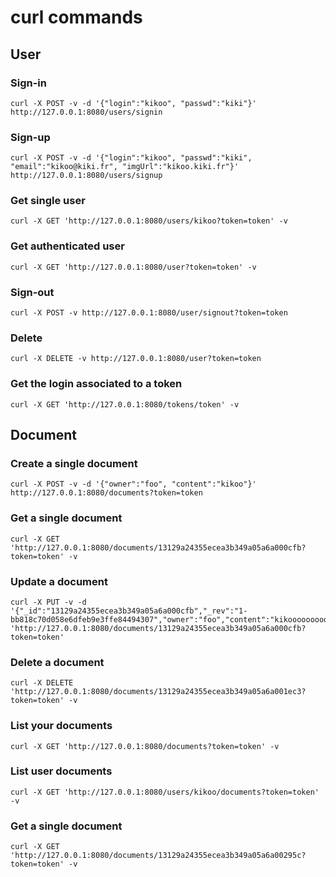 # curl commands

## User

### Sign-in

	curl -X POST -v -d '{"login":"kikoo", "passwd":"kiki"}' http://127.0.0.1:8080/users/signin

### Sign-up

	curl -X POST -v -d '{"login":"kikoo", "passwd":"kiki", "email":"kikoo@kiki.fr", "imgUrl":"kikoo.kiki.fr"}' http://127.0.0.1:8080/users/signup

### Get single user

	curl -X GET 'http://127.0.0.1:8080/users/kikoo?token=token' -v

### Get authenticated user

	curl -X GET 'http://127.0.0.1:8080/user?token=token' -v

### Sign-out

	curl -X POST -v http://127.0.0.1:8080/user/signout?token=token

### Delete

	curl -X DELETE -v http://127.0.0.1:8080/user?token=token

### Get the login associated to a token

	curl -X GET 'http://127.0.0.1:8080/tokens/token' -v

## Document

### Create a single document

	curl -X POST -v -d '{"owner":"foo", "content":"kikoo"}' http://127.0.0.1:8080/documents?token=token

### Get a single document

	curl -X GET 'http://127.0.0.1:8080/documents/13129a24355ecea3b349a05a6a000cfb?token=token' -v

### Update a document

	curl -X PUT -v -d '{"_id":"13129a24355ecea3b349a05a6a000cfb","_rev":"1-bb818c70d058e6dfeb9e3ffe84494307","owner":"foo","content":"kikooooooooooooooooooooooooooooooooo"}' 'http://127.0.0.1:8080/documents/13129a24355ecea3b349a05a6a000cfb?token=token'

### Delete a document

	curl -X DELETE 'http://127.0.0.1:8080/documents/13129a24355ecea3b349a05a6a001ec3?token=token' -v

### List your documents

	curl -X GET 'http://127.0.0.1:8080/documents?token=token' -v

### List user documents

	curl -X GET 'http://127.0.0.1:8080/users/kikoo/documents?token=token' -v

### Get a single document

	curl -X GET 'http://127.0.0.1:8080/documents/13129a24355ecea3b349a05a6a00295c?token=token' -v
